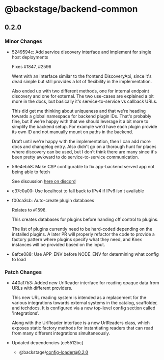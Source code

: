 # @backstage/backend-common

## 0.2.0
### Minor Changes

- 5249594c: Add service discovery interface and implement for single host deployments
  
  Fixes #1847, #2596
  
  Went with an interface similar to the frontend DiscoveryApi, since it's dead simple but still provides a lot of flexibility in the implementation.
  
  Also ended up with two different methods, one for internal endpoint discovery and one for external. The two use-cases are explained a bit more in the docs, but basically it's service-to-service vs callback URLs.
  
  This did get me thinking about uniqueness and that we're heading towards a global namespace for backend plugin IDs. That's probably fine, but if we're happy with that we should leverage it a bit more to simplify the backend setup. For example we'd have each plugin provide its own ID and not manually mount on paths in the backend.
  
  Draft until we're happy with the implementation, then I can add more docs and changelog entry. Also didn't go on a thorough hunt for places where discovery can be used, but I don't think there are many since it's been pretty awkward to do service-to-service communication.
- 56e4eb58: Make CSP configurable to fix app-backend served app not being able to fetch
  
  See discussion [here on discord](https://discordapp.com/channels/687207715902193673/687235481154617364/758721460163575850)
- e37c0a00: Use localhost to fall back to IPv4 if IPv6 isn't available
- f00ca3cb: Auto-create plugin databases
  
  Relates to #1598.
  
  This creates databases for plugins before handing off control to plugins.
  
  The list of plugins currently need to be hard-coded depending on the installed plugins. A later PR will properly refactor the code to provide a factory pattern where plugins specify what they need, and Knex instances will be provided based on the input.
- 8afce088: Use APP_ENV before NODE_ENV for determining what config to load

### Patch Changes

- 440a17b3: Added new UrlReader interface for reading opaque data from URLs with different providers.
  
  This new URL reading system is intended as a replacement for the various integrations towards
  external systems in the catalog, scaffolder, and techdocs. It is configured via a new top-level
  config section called 'integrations'.
  
  Along with the UrlReader interface is a new UrlReaders class, which exposes static factory
  methods for instantiating readers that can read from many different integrations simultaneously.
- Updated dependencies [ce5512bc]
  - @backstage/config-loader@0.2.0
